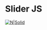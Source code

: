# Slider JS
 
[![N|Solid](https://i.ibb.co/PxTMPJ9/btn.png)](https://cheatsnake.github.io/SliderJS)
